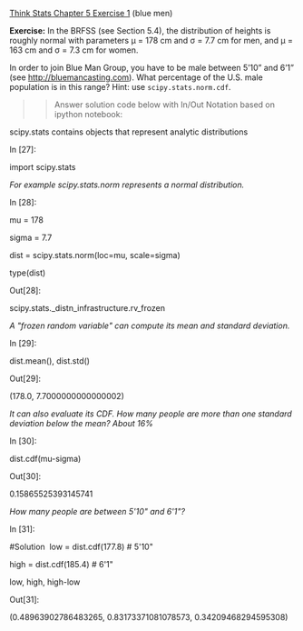 [Think Stats Chapter 5 Exercise 1](http://greenteapress.com/thinkstats2/html/thinkstats2006.html#toc50) (blue men)

**Exercise:** In the BRFSS (see Section 5.4), the distribution of heights is roughly normal with parameters µ = 178 cm and σ = 7.7 cm for men, and µ = 163 cm and σ = 7.3 cm for women.

In order to join Blue Man Group, you have to be male between 5’10” and 6’1” (see http://bluemancasting.com). What percentage of the U.S. male population is in this range? Hint: use `scipy.stats.norm.cdf`.

>> Answer solution code below with In/Out Notation based on ipython notebook:

scipy.stats contains objects that represent analytic distributions

In [27]:

import scipy.stats

_For example scipy.stats.norm represents a normal distribution._

In [28]:

mu = 178

sigma = 7.7

dist = scipy.stats.norm(loc=mu, scale=sigma)

type(dist)

Out[28]:

scipy.stats._distn_infrastructure.rv_frozen

_A "frozen random variable" can compute its mean and standard deviation._

In [29]:

dist.mean(), dist.std()

Out[29]:

(178.0, 7.7000000000000002)

_It can also evaluate its CDF. How many people are more than one standard deviation below the mean? About 16%_

In [30]:

dist.cdf(mu-sigma)

Out[30]:

0.15865525393145741

_How many people are between 5'10" and 6'1"?_

In [31]:

#Solution
​
low = dist.cdf(177.8)    # 5'10"

high = dist.cdf(185.4)   # 6'1"

low, high, high-low

Out[31]:

(0.48963902786483265, 0.83173371081078573, 0.34209468294595308)

